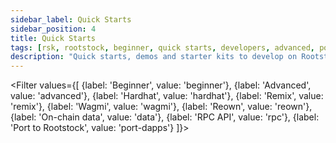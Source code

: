 ```yaml
---
sidebar_label: Quick Starts
sidebar_position: 4
title: Quick Starts
tags: [rsk, rootstock, beginner, quick starts, developers, advanced, port to rootstock, tutorials]
description: "Quick starts, demos and starter kits to develop on Rootstock."
---
```


<Filter
values={[
{label: 'Beginner', value: 'beginner'},
{label: 'Advanced', value: 'advanced'},
{label: 'Hardhat', value: 'hardhat'},
{label: 'Remix', value: 'remix'},
{label: 'Wagmi', value: 'wagmi'},
{label: 'Reown', value: 'reown'},
{label: 'On-chain data', value: 'data'},
{label: 'RPC API', value: 'rpc'},
{label: 'Port to Rootstock', value: 'port-dapps'}
]}>
<FilterItem
    value="beginner, Advanced"
    title="Vyper Starter Kit"
    subtitle="quickstart"
    color="orange"
    linkHref="/developers/quickstart/rootstock-vyper/"
    linkTitle="Use the Kit"
    description="The Rootstock Vyper Starter Kit demonstrates how to deploy smart contracts written in Vyper to the Rootstock network."
  />
  <FilterItem
    value="dynamic, wagmi, advanced"
    title="Dynamic Starter Kit"
    subtitle="quickstart"
    color="orange"
    linkHref="/developers/quickstart/dynamic/"
    linkTitle="Use the Kit"
    description="The Dynamic Starter Kit uses the Wagmi library for faster integration of Web3 features into a Next.js application."
  />
  <FilterItem
    value="beginner, web3auth, advanced"
    title="Web3Auth Starter Kit"
    subtitle="web3auth"
    color="orange"
    linkHref="/developers/quickstart/web3auth/"
    linkTitle="Get Started"
    description="A step-to-step guide for developers to build and deploy passwordless dApps on Rootstock using Web3Auth and Wagmi."
  />
<FilterItem
    value="wagmi, beginner"
    title="Wagmi Starter Kit"
    subtitle="quickstart"
    color="orange"
    linkHref="/developers/quickstart/wagmi/"
    linkTitle="Use the Kit"
    description="This starter kit provides a foundation for building decentralized applications (dApps) on the Rootstock blockchain using React, Wagmi and Shadcn libraries."
  />
<FilterItem
    value="reown, beginner"
    title="Reown Starter Kit"
    subtitle="quickstart"
    color="orange"
    linkHref="/developers/quickstart/reown/"
    linkTitle="Use the Kit"
    description="This starter kit provides a foundation for building decentralized applications (dApps) on the Rootstock blockchain using React, Reown, Wagmi and Shadcn libraries."
  />
<FilterItem
    value="hardhat, beginner"
    title="Hardhat Starter Kit"
    subtitle="quickstart"
    color="orange"
    linkHref="/developers/quickstart/hardhat/"
    linkTitle="Use the Kit"
    description="Smart Contract examples, Tests, Deployments and Tasks for Common ERC Standards (ERC20, ERC721, ERC1155)."
  />
<FilterItem
    value="hardhat, beginner"
    title="Hardhat Ignition Starter Kit"
    subtitle="quickstart"
    color="orange"
    linkHref="/developers/quickstart/hardhat-ignition/"
    linkTitle="Use the Kit"
    description="This guide is designed to help you deploy smart contracts on the Rootstock blockchain, with a focus on using Hardhat Ignition."
  />
<FilterItem
    value="foundry, sc, beginner"
    title="Foundry Starter Kit"
    subtitle="quickstart"
    color="orange"
    linkHref="/developers/quickstart/foundry/"
    linkTitle="Use the Kit"
    description="Smart Contract examples, Tests, Deployments and Tasks for Common ERC Standards (ERC20, ERC721, ERC1155)."
  />
<FilterItem
    value="wagmi, sc, advanced"
    value="wagmi, advanced"
    title="Account Abstraction Kit"
    subtitle="quickstart"
    color="orange"
    linkHref="/developers/quickstart/rootstock-etherspot/"
    linkTitle="Use the Kit"
    description="Account Abstraction Starter Kit using Etherspot."
  />
<FilterItem
    value="advanced"
    title="dApp Automation with Cucumber"
    subtitle="quickstart"
    color="orange"
    linkHref="/resources/tutorials/dapp-automation-cucumber/"
    linkTitle="Automate dApps"
    description="Learn how to automate dApps using Cucumber Agile Automation Framework."
  />
<FilterItem
    value="advanced"
    title="RIF Relay Starter Kit"
    subtitle="quickstart"
    color="orange"
    linkHref="/developers/integrate/rif-relay/sample-dapp/"
    linkTitle="Use Kit"
    description="Starter kit to develop on RIF Relay."
  />
<FilterItem
    value="data, advanced"
    title="Get Started with The Graph"
    subtitle="quickstart"
    color="orange"
    linkHref="/dev-tools/data/thegraph/"
    linkTitle="Get Started"
    description="Easily query on-chain data through a decentralized network of indexers"
  />
<FilterItem
    value="beginner"
    title="Get Started with Web3.py"
    subtitle="Web3.py"
    color="orange"
    linkHref="/developers/quickstart/web3-python/"
    linkTitle="Get Started"
    description="Get started with deploying and interacting with smart contracts on Rootstock using Web3.py."
  />
  <FilterItem
    value="beginner, advanced, port-dapps"
    title="Port an Ethereum dApp to Rootstock"
    subtitle="Port dApps"
    color="orange"
    linkHref="/resources/port-to-rootstock/ethereum-dapp"
    linkTitle="Get Started"
    description="Learn how to port an Ethereum dApp to Rootstock."
  />
  <FilterItem
    value="beginner, remix"
    title="Deploy, Interact and Verify Smart Contracts using Remix and Rootstock Explorer"
    subtitle="Remix"
    color="orange"
    linkHref="/developers/quickstart/remix/"
    linkTitle="Use Remix"
    description="In this guide, we will use the Remix IDE to write, compile, deploy, interact and verify a smart contract on the Rootstock Explorer."
  />
  <FilterItem
    value="beginner, advanced"
    title="Getting Started with Apeworx"
    subtitle="Ape"
    color="orange"
    linkHref="/developers/quickstart/ape/"
    linkTitle="Use Ape"
    description="Learn how to compile, deploy, and intereact with smart contracts with Ape on Rootstock"
  />
  <FilterItem
    value="beginner, rpc"
    title="Get Started with Rootstock RPC API"
    subtitle="RPC API"
    color="orange"
    linkHref="/developers/rpc-api/rootstock/setup/"
    linkTitle="Use the RPC API"
    description="The Rootstock RPC Service provides a seamless and intuitive web interface for developers to interact with Rootstock nodes via JSON-RPC methods."
  />
    <FilterItem
    value="beginner, rpc"
    title="Get Started with Alchemy"
    subtitle="RPC API"
    color="orange"
    linkHref="/developers/rpc-api/alchemy/"
    linkTitle="Use the RPC API"
    description="A step-to-step guide for developers to interact with Rootstock network with the Alchemy RPC Provider Service."
  />
</Filter>
